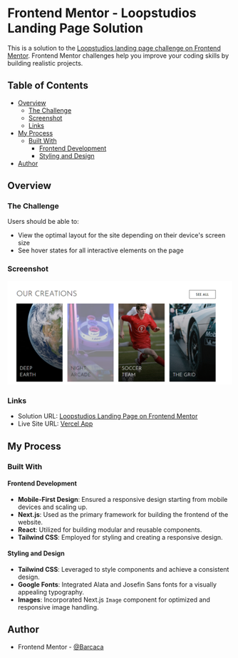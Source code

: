 # Frontend Mentor - Loopstudios Landing Page Solution

This is a solution to the [Loopstudios landing page challenge on Frontend Mentor](https://www.frontendmentor.io/challenges/loopstudios-landing-page-N88J5Onjw). Frontend Mentor challenges help you improve your coding skills by building realistic projects.

## Table of Contents

- [Overview](#overview)
  - [The Challenge](#the-challenge)
  - [Screenshot](#screenshot)
  - [Links](#links)
- [My Process](#my-process)
  - [Built With](#built-with)
    - [Frontend Development](#frontend-development)
    - [Styling and Design](#styling-and-design)
- [Author](#author)

## Overview

### The Challenge

Users should be able to:

- View the optimal layout for the site depending on their device's screen size
- See hover states for all interactive elements on the page

### Screenshot

![Loopstudios Landing Page Screenshot](/screenshot.png)

### Links

- Solution URL: [Loopstudios Landing Page on Frontend Mentor](https://www.frontendmentor.io/solutions/loopstudios-landing-pagenextjs-tailwinds-scqaWlv8h4)
- Live Site URL: [Vercel App](https://tailwinds-loopstudios.vercel.app)

## My Process

### Built With

#### Frontend Development

- **Mobile-First Design**: Ensured a responsive design starting from mobile devices and scaling up.
- **Next.js**: Used as the primary framework for building the frontend of the website.
- **React**: Utilized for building modular and reusable components.
- **Tailwind CSS**: Employed for styling and creating a responsive design.

#### Styling and Design

- **Tailwind CSS**: Leveraged to style components and achieve a consistent design.
- **Google Fonts**: Integrated Alata and Josefin Sans fonts for a visually appealing typography.
- **Images**: Incorporated Next.js `Image` component for optimized and responsive image handling.

## Author

- Frontend Mentor - [@Barcaca](https://www.frontendmentor.io/profile/Barcaca)